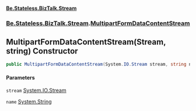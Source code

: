#### [Be.Stateless.BizTalk.Stream](README.md 'README')
### [Be.Stateless.BizTalk.Stream](Be.Stateless.BizTalk.Stream.md 'Be.Stateless.BizTalk.Stream').[MultipartFormDataContentStream](MultipartFormDataContentStream.md 'Be.Stateless.BizTalk.Stream.MultipartFormDataContentStream')

## MultipartFormDataContentStream(Stream, string) Constructor

```csharp
public MultipartFormDataContentStream(System.IO.Stream stream, string name);
```
#### Parameters

<a name='Be.Stateless.BizTalk.Stream.MultipartFormDataContentStream.MultipartFormDataContentStream(System.IO.Stream,string).stream'></a>

`stream` [System.IO.Stream](https://docs.microsoft.com/en-us/dotnet/api/System.IO.Stream 'System.IO.Stream')

<a name='Be.Stateless.BizTalk.Stream.MultipartFormDataContentStream.MultipartFormDataContentStream(System.IO.Stream,string).name'></a>

`name` [System.String](https://docs.microsoft.com/en-us/dotnet/api/System.String 'System.String')